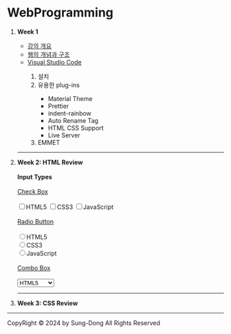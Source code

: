 # WebProgramming
<!DOCTYPE html>
<html lang="ko">
<body>
    <ol>
        <li><b>Week 1</b></li>
        <ul>
            <li><a href="">강의 개요</a></li>
            <li><a href="">웹의 개념과 구조</a></li>
            <li><a href="">Visual Studio Code</a></li>
            <ol>
                <li>설치</li>
                <li>유용한 plug-ins</li>
                <ul>
                    <li>Material Theme</li>
                    <li>Prettier</li>
                    <li>indent-rainbow</li>
                    <li>Auto Rename Tag</li>
                    <li>HTML CSS Support</li>
                    <li>Live Server</li>
                </ul>
                <li>EMMET</li>
            </ol>
        </ul>
        <hr>
        <li><b>Week 2: HTML Review</b></li>
        <br>
        <b>Input Types</b><br><br>
        <u>Check Box</u><br><br>
        <input type="checkbox">HTML5
        <input type="checkbox">CSS3
        <input type="checkbox">JavaScript<br><br>
        <u>Radio Button</u><br><br>
        <input type="radio">HTML5<br>
        <input type="radio">CSS3<br>
        <input type="radio">JavaScript<br><br>
        <u>Combo Box</u><br><br>
        <select>
            <option>HTML5</option>
            <option>CSS3</option>
            <option>JavaScript</option>
        </select><br>
        <hr>
        <li><b>Week 3: CSS Review</b></li>
    </ol>
</body>
<footer>
    <hr>
    CopyRight &copy; 2024 by Sung-Dong All Rights Reserved
</html>
